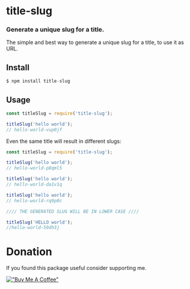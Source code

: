 # title-slug

### Generate a unique slug for a title.

The simple and best way to generate a unique slug for a title, to use it as URL.

## Install

```js
$ npm install title-slug
```

## Usage

```js
const titleSlug = require('title-slug');

titleSlug('hello world');
// hello-world-vup0jf
```

Even the same title will result in different slugs:

```js
const titleSlug = require('title-slug');

titleSlug('hello world');
// hello-world-p8qml5

titleSlug('hello world');
// hello-world-da1v1q

titleSlug('hello world');
// hello-world-rq9p0c

//// THE GENERATED SLUG WILL BE IN LOWER CASE ////

titleSlug('HELLO world');
//hello-world-59dh3j
```

# Donation

If you found this package useful consider supporting me.

[!["Buy Me A Coffee"](https://www.buymeacoffee.com/assets/img/custom_images/orange_img.png)](https://www.buymeacoffee.com/gugocharade)
